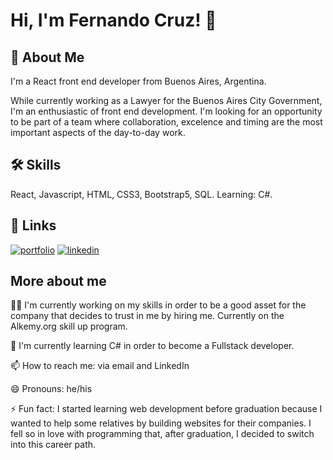 
# Hi, I'm Fernando Cruz! 👋


## 🚀 About Me
I'm a React front end developer from Buenos Aires, Argentina.

While currently working as a Lawyer for the Buenos Aires City Government, I'm an enthusiastic of front end development.
I'm looking for an opportunity to be part of a team where collaboration, excelence and timing are the most important aspects of the day-to-day work.



## 🛠 Skills
React, Javascript, HTML, CSS3, Bootstrap5, SQL.
Learning: C#.


## 🔗 Links
[![portfolio](https://img.shields.io/badge/my_portfolio-000?style=for-the-badge&logo=ko-fi&logoColor=white)](https://fernandocruz.vercel.app/)
[![linkedin](https://img.shields.io/badge/linkedin-0A66C2?style=for-the-badge&logo=linkedin&logoColor=white)](https://www.linkedin.com/in/cruzfernandomartin/)

## More about me

👩‍💻 I'm currently working on my skills in order to be a good asset for the company that decides to trust in me by hiring me. Currently on the Alkemy.org skill up program.

🧠 I'm currently learning C# in order to become a Fullstack developer.

📫 How to reach me: via email and LinkedIn

😄 Pronouns: he/his

⚡️ Fun fact: I started learning web development before graduation because I wanted to help some relatives by building websites for their companies. I fell so in love with programming that, after graduation, I decided to switch into this career path.
